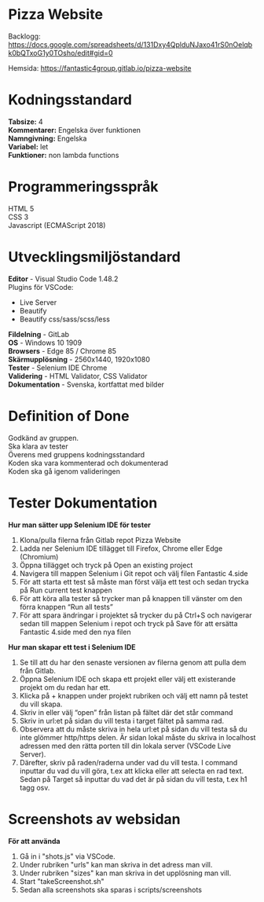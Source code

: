 # Pizza Website

Backlogg: https://docs.google.com/spreadsheets/d/131Dxy4QplduNJaxo41rS0nOelqbk0bQTxoG1y0TOsho/edit#gid=0

Hemsida: https://fantastic4group.gitlab.io/pizza-website

# Kodningsstandard
**Tabsize:** 4
<br>
**Kommentarer:** Engelska över funktionen
<br>
**Namngivning:** Engelska
<br>
**Variabel:** let
<br>
**Funktioner:** non lambda functions

# Programmeringsspråk
HTML 5
<br>
CSS 3
<br>
Javascript (ECMAScript 2018)

# Utvecklingsmiljöstandard
**Editor** - Visual Studio Code 1.48.2
<br>
Plugins för VSCode: 
- Live Server
- Beautify
- Beautify css/sass/scss/less

**Fildelning** - GitLab
<br>
**OS** - Windows 10 1909
<br>
**Browsers** - Edge 85 / Chrome 85
<br>
**Skärmupplösning** - 2560x1440, 1920x1080
<br>
**Tester** - Selenium IDE Chrome
<br>
**Validering** - HTML Validator, CSS Validator
<br>
**Dokumentation** - Svenska, kortfattat med bilder
<br>


# Definition of Done
Godkänd av gruppen.
<br>
Ska klara av tester
<br>
Överens med gruppens kodningsstandard
<br>
Koden ska vara kommenterad och dokumenterad
<br>
Koden ska gå igenom valideringen





# Tester Dokumentation
**Hur man sätter upp Selenium IDE för tester**
1. Klona/pulla filerna från Gitlab repot Pizza Website
1. Ladda ner Selenium IDE tillägget till Firefox, Chrome eller Edge (Chromium)
1. Öppna tillägget och tryck på Open an existing project
1. Navigera till mappen Selenium i Git repot och välj filen Fantastic 4.side
1. För att starta ett test så måste man först välja ett test och sedan trycka på Run current test knappen 
1. För att köra alla tester så trycker man på knappen till vänster om den förra knappen “Run all tests” 
1. För att spara ändringar i projektet så trycker du på Ctrl+S och navigerar sedan till mappen Selenium i repot och tryck på Save för att ersätta Fantastic 4.side med den nya filen

**Hur man skapar ett test i Selenium IDE**
1. Se till att du har den senaste versionen av filerna genom att pulla dem från Gitlab.
1. Öppna Selenium IDE och skapa ett projekt eller välj ett existerande projekt om du redan har ett.
1. Klicka på + knappen under projekt rubriken och välj ett namn på testet du vill skapa.
1. Skriv in eller välj “open” från listan på fältet där det står command 
1. Skriv in url:et  på sidan du vill testa i target fältet på samma rad.
1. Observera att du måste skriva in hela url:et på sidan du vill testa så du inte glömmer http/https delen. Är sidan lokal måste du skriva in localhost adressen med den rätta porten till din lokala server (VSCode Live Server).
1. Därefter, skriv på raden/raderna under vad du vill testa. I command inputtar du vad du vill göra, t.ex att klicka eller att selecta en rad text. Sedan på Target så inputtar du vad det är på sidan du vill testa, t.ex h1 tagg osv.  

# Screenshots av websidan
**För att använda**
1.  Gå in i "shots.js" via VSCode.
1.  Under rubriken "urls" kan man skriva in det adress man vill.
1.  Under rubriken "sizes" kan man skriva in det upplösning man vill.
1.  Start "takeScreenshot.sh"
1.  Sedan alla screenshots ska sparas i scripts/screenshots





